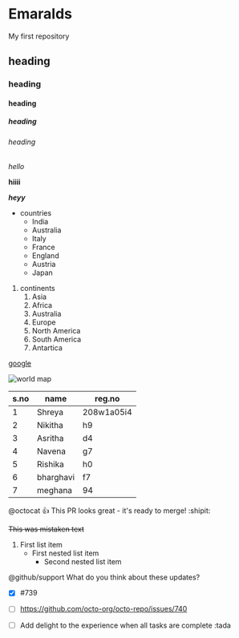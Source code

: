 # Emaralds
My first repository
## heading
### heading
#### heading
##### heading
###### heading
*hello*

**hiiii**

***heyy***
* countries
  * India
  * Australia
  * Italy
  * France
  * England
  * Austria
  * Japan


1. continents
    1. Asia
    2. Africa
    3. Australia
    4. Europe
    5. North America
    6. South America
    7. Antartica
  
[google](https://www.google.com/search?channel=fs&client=ubuntu&q=google)

![world map](https://www.nationsonline.org/maps/Political-World-Map.jpg)

s.no|name|reg.no
----|----|------
1|Shreya|208w1a05i4
2|Nikitha|h9
3|Asritha|d4
4|Navena|g7
5|Rishika|h0
6|bharghavi|f7
7|meghana|94

@octocat :+1: This PR looks great - it's ready to merge! :shipit:

~~This was mistaken text~~

1. First list item
   - First nested list item
     - Second nested list item

@github/support What do you think about these updates?

- [x] #739
- [ ] https://github.com/octo-org/octo-repo/issues/740
- [ ] Add delight to the experience when all tasks are complete :tada


